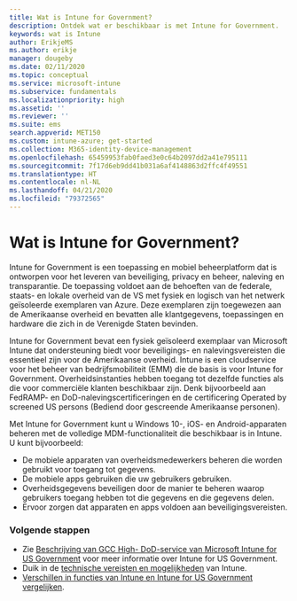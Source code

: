 ```yaml
---
title: Wat is Intune for Government?
description: Ontdek wat er beschikbaar is met Intune for Government.
keywords: wat is Intune
author: ErikjeMS
ms.author: erikje
manager: dougeby
ms.date: 02/11/2020
ms.topic: conceptual
ms.service: microsoft-intune
ms.subservice: fundamentals
ms.localizationpriority: high
ms.assetid: ''
ms.reviewer: ''
ms.suite: ems
search.appverid: MET150
ms.custom: intune-azure; get-started
ms.collection: M365-identity-device-management
ms.openlocfilehash: 65459953fab0faed3e0c64b2097dd2a41e795111
ms.sourcegitcommit: 7f17d6eb9dd41b031a6af4148863d2ffc4f49551
ms.translationtype: HT
ms.contentlocale: nl-NL
ms.lasthandoff: 04/21/2020
ms.locfileid: "79372565"
---
```

# <a name="what-is-intune-for-government"></a>Wat is Intune for Government?

Intune for Government is een toepassing en mobiel beheerplatform dat is ontworpen voor het leveren van beveiliging, privacy en beheer, naleving en transparantie. De toepassing voldoet aan de behoeften van de federale, staats- en lokale overheid van de VS met fysiek en logisch van het netwerk geïsoleerde exemplaren van Azure. Deze exemplaren zijn toegewezen aan de Amerikaanse overheid en bevatten alle klantgegevens, toepassingen en hardware die zich in de Verenigde Staten bevinden. 

Intune for Government bevat een fysiek geïsoleerd exemplaar van Microsoft Intune dat ondersteuning biedt voor beveiligings- en nalevingsvereisten die essentieel zijn voor de Amerikaanse overheid. Intune is een cloudservice voor het beheer van bedrijfsmobiliteit (EMM) die de basis is voor Intune for Government. Overheidsinstanties hebben toegang tot dezelfde functies als die voor commerciële klanten beschikbaar zijn. Denk bijvoorbeeld aan FedRAMP- en DoD-nalevingscertificeringen en de certificering Operated by screened US persons (Bediend door gescreende Amerikaanse personen).

Met Intune for Government kunt u Windows 10-, iOS- en Android-apparaten beheren met de volledige MDM-functionaliteit die beschikbaar is in Intune. U kunt bijvoorbeeld:

- De mobiele apparaten van overheidsmedewerkers beheren die worden gebruikt voor toegang tot gegevens.
- De mobiele apps gebruiken die uw gebruikers gebruiken.
- Overheidsgegevens beveiligen door de manier te beheren waarop gebruikers toegang hebben tot die gegevens en die gegevens delen.
- Ervoor zorgen dat apparaten en apps voldoen aan beveiligingsvereisten.

### <a name="next-steps"></a>Volgende stappen
- Zie [Beschrijving van GCC High- DoD-service van Microsoft Intune for US Government](https://docs.microsoft.com/enterprise-mobility-security/solutions/ems-intune-govt-service-description) voor meer informatie over Intune for US Government.
- Duik in de [technische vereisten en mogelijkheden](/intune/supported-devices-browsers) van Intune.
- [Verschillen in functies van Intune en Intune for US Government vergelijken](https://docs.microsoft.com/enterprise-mobility-security/solutions/ems-intune-govt-service-description).
